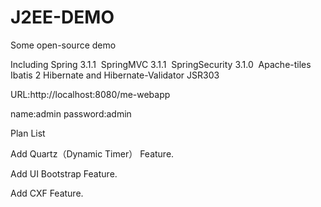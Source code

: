 J2EE-DEMO
=========

Some open-source demo


Including 
Spring 3.1.1 
SpringMVC 3.1.1 
SpringSecurity 3.1.0 
Apache-tiles  
Ibatis 2
Hibernate and Hibernate-Validator JSR303


URL:http://localhost:8080/me-webapp

name:admin password:admin

Plan List


Add Quartz（Dynamic Timer） Feature.

Add UI Bootstrap Feature.

Add CXF Feature.


